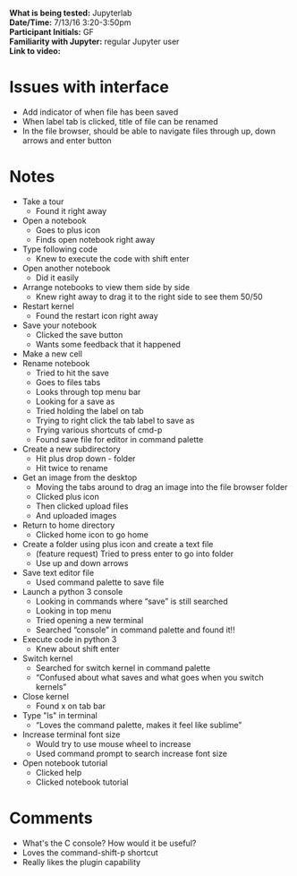 **What is being tested:** Jupyterlab  
**Date/Time:** 7/13/16 3:20-3:50pm  
**Participant Initials:** GF  
**Familiarity with Jupyter:** regular Jupyter user  
**Link to video:**  

# Issues with interface
* Add indicator of when file has been saved
* When label tab is clicked, title of file can be renamed
* In the file browser, should be able to navigate files through up, down arrows and enter button

# Notes

* Take a tour
   * Found it right away
* Open a notebook
   * Goes to plus icon
   * Finds open notebook right away
* Type following code
   * Knew to execute the code with shift enter
* Open another notebook
   * Did it easily
* Arrange notebooks to view them side by side
   * Knew right away to drag it to the right side to see them 50/50
* Restart kernel
   * Found the restart icon right away
* Save your notebook
   * Clicked the save button
   * Wants some feedback that it happened
* Make a new cell
* Rename notebook
   * Tried to hit the save
   * Goes to files tabs
   * Looks through top menu bar
   * Looking for a save as
   * Tried holding the label on tab
   * Trying to right click the tab label to save as
   * Trying various shortcuts of cmd-p
   * Found save file for editor in command palette
* Create a new subdirectory
   * Hit plus drop down - folder
   * Hit twice to rename
* Get an image from the desktop
   * Moving the tabs around to drag an image into the file browser folder
   * Clicked plus icon
   * Then clicked upload files
   * And uploaded images
* Return to home directory
   * Clicked home icon to go home
* Create a folder using plus icon and create a text file
   * (feature request) Tried to press enter to go into folder
   * Use up and down arrows
* Save text editor file
   * Used command palette to save file
* Launch a python 3 console
   * Looking in commands where “save” is still searched
   * Looking in top menu
   * Tried opening a new terminal
   * Searched “console” in command palette and found it!!
* Execute code in python 3
   * Knew about shift enter
* Switch kernel
   * Searched for switch kernel in command palette
   * “Confused about what saves and what goes when you switch kernels”
* Close kernel
   * Found x on tab bar
* Type "ls" in terminal
   * “Loves the command palette, makes it feel like sublime”
* Increase terminal font size
   * Would try to use mouse wheel to increase
   * Used command prompt to search increase font size
* Open notebook tutorial
   * Clicked help
   * Clicked notebook tutorial

# Comments
* What's the C console? How would it be useful?
* Loves the command-shift-p shortcut
* Really likes the plugin capability
